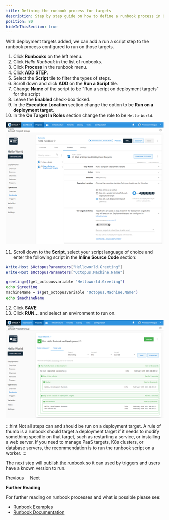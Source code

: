 ```yaml
---
title: Defining the runbook process for targets
description: Step by step guide on how to define a runbook process in Octopus Deploy.
position: 80
hideInThisSection: true
---
```


With deployment targets added, we can add a run a script step to the runbook process configured to run on those targets.

1. Click **Runbooks** on the left menu.
1. Click *Hello Runbook* in the list of runbooks.
1. Click **Process** in the runbook menu.
1. Click **ADD STEP**.
1. Select the **Script** tile to filter the types of steps.
1. Scroll down and click **ADD** on the **Run a Script** tile.
1. Change **Name** of the script to be "Run a script on deployment targets" for the script 
1. Leave the **Enabled** check-box ticked.
1. In the **Execution Location** section change the option to be **Run on a deployment target**.
1. In the **On Target In Roles** section change the role to be `Hello-World`.

![Changing the script step to run on a deployment target](images/run-script-on-deployment-target.png)

11. Scroll down to the **Script**, select your script language of choice and enter the following script in the **Inline Source Code** section:

```powershell PowerShell
Write-Host $OctopusParameters["Helloworld.Greeting"]
Write-Host $OctopusParameters["Octopus.Machine.Name"]
```
```bash Bash
greeting=$(get_octopusvariable "Helloworld.Greeting")
echo $greeting
machineName = $(get_octopusvariable "Octopus.Machine.Name")
echo $machineName
```

12. Click **SAVE**
13. Click **RUN...** and select an environment to run on.

![Running the runbook script on a deployment target](images/run-deployment-target-results.png)

:::hint
Not all steps can and should be run on a deployment target.  A rule of thumb is a runbook should target a deployment target if it needs to modify something specific on that target, such as restarting a service, or installing a web server.  If you need to manage PaaS targets, K8s clusters, or database servers, the recommendation is to run the runbook script on a worker.
:::

The next step will [publish the runbook](/docs/getting-started/first-runbook-run/publishing-a-runbook.md) so it can used by triggers and users have a known version to run.

<span><a class="btn btn-outline-dark" href="/docs/getting-started/first-runbook-run/add-runbook-deployment-targets">Previous</a></span>&nbsp;&nbsp;&nbsp;&nbsp;&nbsp;<span><a class="btn btn-success" href="/docs/getting-started/first-runbook-run/publishing-a-runbook">Next</a></span>

**Further Reading**

For further reading on runbook processes and what is possible please see:

- [Runbook Examples](/docs/runbooks/runbook-examples/index.md)
- [Runbook Documentation](/docs/runbooks/index.md)
